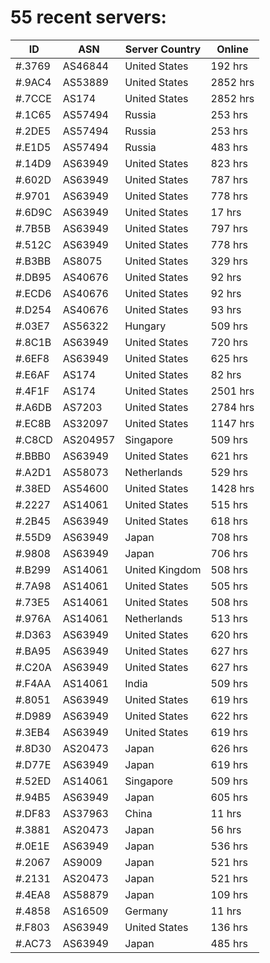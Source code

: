 # 55 recent servers:

| ID | ASN | Server Country | Online |
| ------ | ------ | ------ | ------ |
| #.3769 | AS46844 | United States | 192 hrs |
| #.9AC4 | AS53889 | United States | 2852 hrs |
| #.7CCE | AS174 | United States | 2852 hrs |
| #.1C65 | AS57494 | Russia | 253 hrs |
| #.2DE5 | AS57494 | Russia | 253 hrs |
| #.E1D5 | AS57494 | Russia | 483 hrs |
| #.14D9 | AS63949 | United States | 823 hrs |
| #.602D | AS63949 | United States | 787 hrs |
| #.9701 | AS63949 | United States | 778 hrs |
| #.6D9C | AS63949 | United States | 17 hrs |
| #.7B5B | AS63949 | United States | 797 hrs |
| #.512C | AS63949 | United States | 778 hrs |
| #.B3BB | AS8075 | United States | 329 hrs |
| #.DB95 | AS40676 | United States | 92 hrs |
| #.ECD6 | AS40676 | United States | 92 hrs |
| #.D254 | AS40676 | United States | 93 hrs |
| #.03E7 | AS56322 | Hungary | 509 hrs |
| #.8C1B | AS63949 | United States | 720 hrs |
| #.6EF8 | AS63949 | United States | 625 hrs |
| #.E6AF | AS174 | United States | 82 hrs |
| #.4F1F | AS174 | United States | 2501 hrs |
| #.A6DB | AS7203 | United States | 2784 hrs |
| #.EC8B | AS32097 | United States | 1147 hrs |
| #.C8CD | AS204957 | Singapore | 509 hrs |
| #.BBB0 | AS63949 | United States | 621 hrs |
| #.A2D1 | AS58073 | Netherlands | 529 hrs |
| #.38ED | AS54600 | United States | 1428 hrs |
| #.2227 | AS14061 | United States | 515 hrs |
| #.2B45 | AS63949 | United States | 618 hrs |
| #.55D9 | AS63949 | Japan | 708 hrs |
| #.9808 | AS63949 | Japan | 706 hrs |
| #.B299 | AS14061 | United Kingdom | 508 hrs |
| #.7A98 | AS14061 | United States | 505 hrs |
| #.73E5 | AS14061 | United States | 508 hrs |
| #.976A | AS14061 | Netherlands | 513 hrs |
| #.D363 | AS63949 | United States | 620 hrs |
| #.BA95 | AS63949 | United States | 627 hrs |
| #.C20A | AS63949 | United States | 627 hrs |
| #.F4AA | AS14061 | India | 509 hrs |
| #.8051 | AS63949 | United States | 619 hrs |
| #.D989 | AS63949 | United States | 622 hrs |
| #.3EB4 | AS63949 | United States | 619 hrs |
| #.8D30 | AS20473 | Japan | 626 hrs |
| #.D77E | AS63949 | Japan | 619 hrs |
| #.52ED | AS14061 | Singapore | 509 hrs |
| #.94B5 | AS63949 | Japan | 605 hrs |
| #.DF83 | AS37963 | China | 11 hrs |
| #.3881 | AS20473 | Japan | 56 hrs |
| #.0E1E | AS63949 | Japan | 536 hrs |
| #.2067 | AS9009 | Japan | 521 hrs |
| #.2131 | AS20473 | Japan | 521 hrs |
| #.4EA8 | AS58879 | Japan | 109 hrs |
| #.4858 | AS16509 | Germany | 11 hrs |
| #.F803 | AS63949 | United States | 136 hrs |
| #.AC73 | AS63949 | Japan | 485 hrs |

